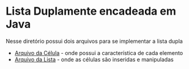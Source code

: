 # Lista Duplamente encadeada em Java

Nesse diretório possui dois arquivos para se implementar a lista dupla

- [Arquivo da Célula](./CelulaDupla.java) - onde possui a característica de cada elemento
- [Arquivo da Lista](./ListaDupla.java) - onde as células são inseridas e manipuladas